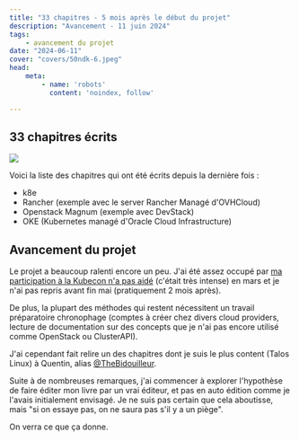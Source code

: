 ```yaml
---
title: "33 chapitres - 5 mois après le début du projet"
description: "Avancement - 11 juin 2024"
tags:
    - avancement du projet
date: "2024-06-11"
cover: "covers/50ndk-6.jpeg"
head:
    meta:
        - name: 'robots'
          content: 'noindex, follow'

---
```


## 33 chapitres écrits

![](https://geps.dev/progress/66)

Voici la liste des chapitres qui ont été écrits depuis la dernière fois :

* k8e
* Rancher (exemple avec le server Rancher Managé d'OVHCloud)
* Openstack Magnum (exemple avec DevStack)
* OKE (Kubernetes managé d'Oracle Cloud Infrastructure)

## Avancement du projet

Le projet a beaucoup ralenti encore un peu. J'ai été assez occupé par [ma participation à la Kubecon n'a pas aidé](https://blog.zwindler.fr/2024/03/22/kubecon-eu-2024-vendredi/) (c'était très intense) en mars et je n'ai pas repris avant fin mai (pratiquement 2 mois après).

De plus, la plupart des méthodes qui restent nécessitent un travail préparatoire chronophage (comptes à créer chez divers cloud providers, lecture de documentation sur des concepts que je n'ai pas encore utilisé comme OpenStack ou ClusterAPI).

J'ai cependant fait relire un des chapitres dont je suis le plus content (Talos Linux) à Quentin, alias [@TheBidouilleur](https://x.com/TheBidouilleur).

Suite à de nombreuses remarques, j'ai commencer à explorer l'hypothèse de faire éditer mon livre par un vrai éditeur, et pas en auto édition comme je l'avais initialement envisagé. Je ne suis pas certain que cela aboutisse, mais "si on essaye pas, on ne saura pas s'il y a un piège".

On verra ce que ça donne.
